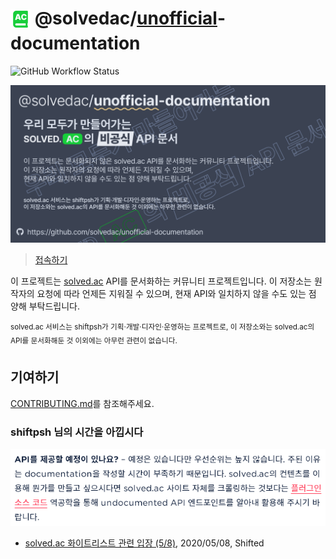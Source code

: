 # <sub><img src="favicon.svg" height="32" /></sub> @solvedac/<ins>unofficial</ins>-documentation

![GitHub Workflow Status](https://img.shields.io/github/workflow/status/solvedac/unofficial-documentation/lint?label=documentation+validity+check&style=for-the-badge)

[![banner](assets/solvedac-ud-full.png)](https://solvedac.github.io/unofficial-documentation)

> [접속하기](https://solvedac.github.io/unofficial-documentation)

이 프로젝트는 [solved.ac](https://solved.ac/) API를 문서화하는 커뮤니티 프로젝트입니다. 이 저장소는 원작자의 요청에 따라 언제든 지워질 수 있으며, 현재 API와 일치하지 않을 수도 있는 점 양해 부탁드립니다.

<sup>solved.ac 서비스는 shiftpsh가 기획·개발·디자인·운영하는 프로젝트로, 이 저장소와는 solved.ac의 API를 문서화해둔 것 이외에는 아무런 관련이 없습니다.</sup>

## 기여하기

[CONTRIBUTING.md](CONTRIBUTING.md)를 참조해주세요.

### shiftpsh 님의 시간을 아낍시다

![shiftpsh blog](assets/shiftpsh-blog.png)

- [solved.ac 화이트리스트 관련 입장 (5/8)](https://blog.shift.moe/2020/05/08/solved-ac-%ed%99%94%ec%9d%b4%ed%8a%b8%eb%a6%ac%ec%8a%a4%ed%8a%b8-%ea%b4%80%eb%a0%a8-%ec%9e%85%ec%9e%a5-5-8/), 2020/05/08, Shifted
